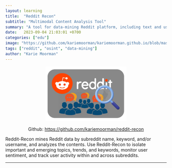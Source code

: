 ```yaml
---
layout: learning
title:  "Reddit Recon"
subtitle: "Multimodal Content Analysis Tool"
summary: "A tool for data-mining Reddit platform, including text and user analysis."
date:   2023-09-04 21:03:01 +0700
categories: ["edu"]
image: "https://github.com/kariemoorman/kariemoorman.github.io/blob/master/media/images/reddit-recon.png"
tags: ["reddit", "osint", "data-mining"]
author: "Karie Moorman"
---
```


<p align='center'><img src="/media/images/reddit-recon.png" width='50%'></p>

<p align='center'>Github: <a href='https://github.com/kariemoorman/reddit-recon' target='_blank'>https://github.com/kariemoorman/reddit-recon</a></p>

<div class='page-conf'>
<p>Reddit-Recon mines Reddit data by subreddit name, keyword, and/or username, and analyzes the contents. Use Reddit-Recon to isolate important and emerging topics, trends, and keywords, monitor user sentiment, and track user activity within and across subreddits.</p>
</div>

--- 

